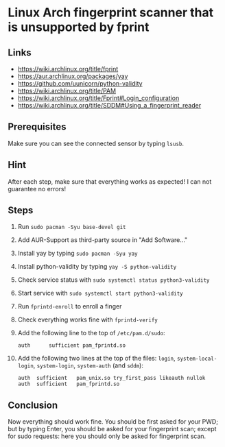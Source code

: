 # Linux Arch fingerprint scanner that is unsupported by fprint

## Links

- <https://wiki.archlinux.org/title/fprint>
- <https://aur.archlinux.org/packages/yay>
- <https://github.com/uunicorn/python-validity>
- <https://wiki.archlinux.org/title/PAM>
- <https://wiki.archlinux.org/title/Fprint#Login_configuration>
- <https://wiki.archlinux.org/title/SDDM#Using_a_fingerprint_reader>

## Prerequisites

Make sure you can see the connected sensor by typing
`lsusb`.

## Hint

After each step, make sure that everything works as
expected! I can not guarantee no errors!

## Steps

1.  Run `sudo pacman -Syu base-devel git`

2.  Add AUR-Support as third-party source in "Add
    Software..."

3.  Install yay by typing `sudo pacman -Syu yay`

4.  Install python-validity by typing
    `yay -S python-validity`

5.  Check service status with
    `sudo systemctl status python3-validity`

6.  Start service with
    `sudo systemctl start python3-validity`

7.  Run `fprintd-enroll` to enroll a finger

8.  Check everything works fine with `fprintd-verify`

9.  Add the following line to the top of `/etc/pam.d/sudo`:

        auth      sufficient pam_fprintd.so

10. Add the following two lines at the top of the files:
    `login`, `system-local-login`, `system-login`,
    `system-auth` (and `sddm`):

        auth  sufficient   pam_unix.so try_first_pass likeauth nullok
        auth  sufficient   pam_fprintd.so

## Conclusion

Now everything should work fine. You should be first asked
for your PWD; but by typing Enter, you should be asked for
your fingerprint scan; except for sudo requests: here you
should only be asked for fingerprint scan.
